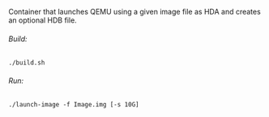 Container that launches QEMU using a given image file as HDA and creates an optional HDB file.

###### Build:
`./build.sh`

###### Run:
`./launch-image -f Image.img [-s 10G]`
